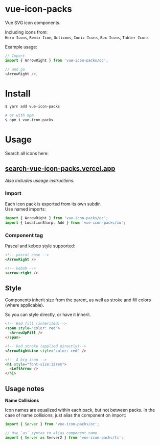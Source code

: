 # vue-icon-packs

Vue SVG icon components.

Including icons from:  
`Hero Icons`,
`Remix Icon`, `Octicons`, `Ionic Icons`, `Box Icons`, `Tabler Icons`

Example usage:

```js
// Import
import { ArrowRight } from 'vue-icon-packs/oc';

// and go
<ArrowRight />;
```

# Install

```bash
$ yarn add vue-icon-packs

# or with npm
$ npm i vue-icon-packs

```

# Usage

Search all icons here:

## [search-vue-icon-packs.vercel.app](https://search-vue-icon-packs.vercel.app)

_Also includes useage instructions._

### **Import**

Each icon pack is exported from its own subdir.  
Use named imports:

```javascript
import { ArrowRight } from 'vue-icon-packs/oc';
import { LocationSharp, Add } from 'vue-icon-packs/io';
```

### **Component tag**

Pascal and kebop style supported:

```html
<!-- pascal case -->
<ArrowRight />

<!-- kebob -->
<arrow-right />
```

## Style

Components inherit size from the parent, as well as stroke and fill colors (where applicable).

So you can style directly, or have it inherit.

```html
<!-- Red fill (inherited)-->
<span style="color: red">
  <ArrowUpFill />
</span>

<!-- Red stroke (applied directly)-->
<ArrowRightLine style="color: red" />

<!-- A big icon -->
<h1 style="font-size:12rem">
  <LeftArrow />
</h1>
```

## Usage notes

**Name Collisions**

Icon names are equalized within each pack, but not between packs.
In the case of name collisions, just alias the component on import:

```javascript
import { Server } from 'vue-icon-packs/oc';

// Use `as` syntax to alias component name
import { Server as Server2 } from 'vue-icon-packs/ti';
```
